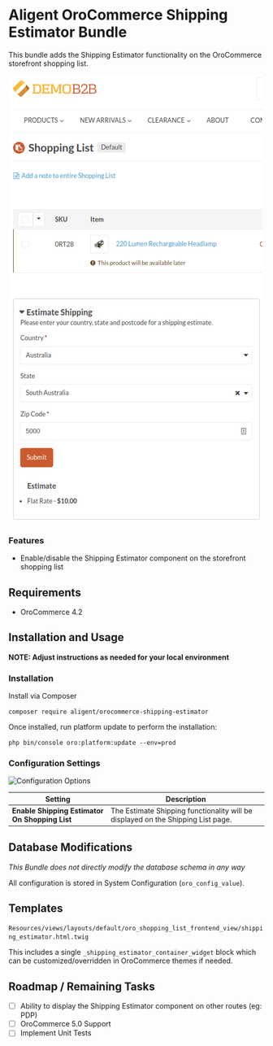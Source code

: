 Aligent OroCommerce Shipping Estimator Bundle
==============================
This bundle adds the Shipping Estimator functionality on the OroCommerce storefront shopping list.

<img src="src/Resources/doc/img/feature.png" alt="Shipping Estimator functionality">

### Features
- Enable/disable the Shipping Estimator component on the storefront shopping list

Requirements
-------------------
- OroCommerce 4.2

Installation and Usage
-------------------
**NOTE: Adjust instructions as needed for your local environment**

### Installation
Install via Composer
```shell
composer require aligent/orocommerce-shipping-estimator
```

Once installed, run platform update to perform the installation:
```shell
php bin/console oro:platform:update --env=prod
```


### Configuration Settings

<img src="src/Aligent/ShippingEstimatorBundle/Resources/doc/img/sytem-config.png" alt="Configuration Options">

| Setting                                        | Description                                                                      |
|------------------------------------------------|----------------------------------------------------------------------------------|
| **Enable Shipping Estimator On Shopping List** | The Estimate Shipping functionality will be displayed on the Shipping List page. |

Database Modifications
-------------------
*This Bundle does not directly modify the database schema in any way*

All configuration is stored in System Configuration (`oro_config_value`).

Templates
-------------------
`Resources/views/layouts/default/oro_shopping_list_frontend_view/shipping_estimator.html.twig`

This includes a single `_shipping_estimator_container_widget` block which can be customized/overridden in OroCommerce themes
if needed.

Roadmap / Remaining Tasks
-------------------
- [ ] Ability to display the Shipping Estimator component on other routes (eg: PDP) 
- [ ] OroCommerce 5.0 Support
- [ ] Implement Unit Tests